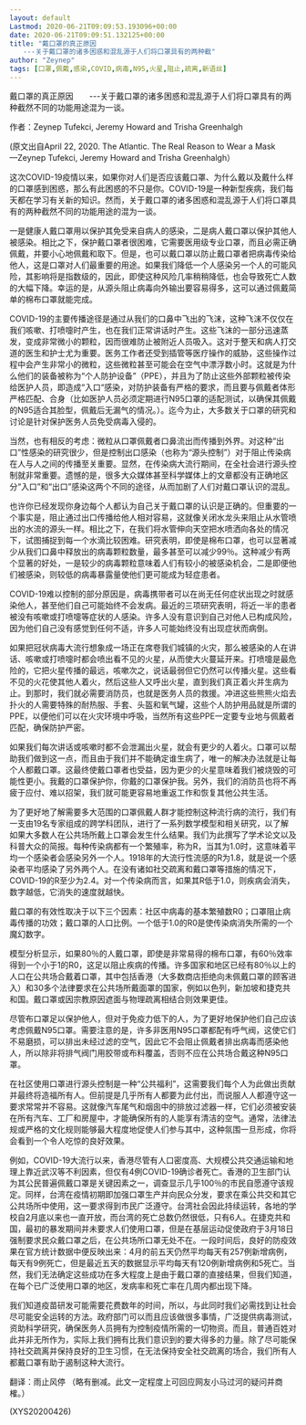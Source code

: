 ```yaml
---
layout: default
Lastmod: 2020-06-21T09:09:53.193096+00:00
date: 2020-06-21T09:09:51.132125+00:00
title: "戴口罩的真正原因
　　---关于戴口罩的诸多困惑和混乱源于人们将口罩具有的两种截"
author: "Zeynep"
tags: [口罩,佩戴,感染,COVID,病毒,N95,火星,阻止,疏离,新语丝]
---
```


戴口罩的真正原因　　---关于戴口罩的诸多困惑和混乱源于人们将口罩具有的两种截然不同的功能用途混为一谈。

作者：Zeynep Tufekci, Jeremy Howard and Trisha Greenhalgh

(原文出自April 22, 2020. The Atlantic. The Real Reason to Wear a Mask　　—Zeynep Tufekci, Jeremy Howard and Trisha Greenhalgh）

这次COVID-19疫情以来，如果你对人们是否应该戴口罩、为什么戴以及戴什么样的口罩感到困惑，那么有此困惑的不只是你。COVID-19是一种新型疾病，我们每天都在学习有关新的知识。然而，关于戴口罩的诸多困惑和混乱源于人们将口罩具有的两种截然不同的功能用途的混为一谈。

一是健康人戴口罩用以保护其免受来自病人的感染，二是病人戴口罩以保护其他人被感染。相比之下，保护戴口罩者很困难，它需要医用级专业口罩，而且必需正确佩戴，并要小心地佩戴和取下。但是，也可以戴口罩以防止戴口罩者把病毒传染给他人，这是口罩对人们最重要的用途。如果我们降低一个人感染另一个人的可能风险，其影响将是指数级的，因此，即使这种风险几率稍稍降低，也会导致死亡人数的大幅下降。幸运的是，从源头阻止病毒向外输出要容易得多，这可以通过佩戴简单的棉布口罩就能完成。

COVID-19的主要传播途径是通过从我们的口鼻中飞出的飞沫，这种飞沫不仅仅在我们咳嗽、打喷嚏时产生，也在我们正常讲话时产生。这些飞沫的一部分迅速蒸发，变成非常微小的颗粒，因而很难防止被附近人员吸入。这对于整天和病人打交道的医生和护士尤为重要。医务工作者还受到插管等医疗操作的威胁，这些操作过程中会产生非常小的微粒，这些微粒甚至可能会在空气中漂浮数小时。这就是为什么他们的装备被称为“个人防护设备”（PPE），并且为了防止这些外部颗粒被传染给医护人员，即造成“入口“感染，对防护装备有严格的要求，而且要与佩戴者体形严格匹配、合身（比如医护人员必须定期进行N95口罩的适配测试，以确保其佩戴的N95适合其脸型，佩戴后无漏气的情况。）。迄今为止，大多数关于口罩的研究和讨论是针对保护医务人员免受病毒入侵的。

当然，也有相反的考虑：微粒从口罩佩戴者口鼻流出而传播到外界。对这种“出口”性感染的研究很少，但是控制出口感染（也称为“源头控制”）对于阻止传染病在人与人之间的传播至关重要。显然，在传染病大流行期间，在全社会进行源头控制就非常重要。遗憾的是，很多大众媒体甚至科学媒体上的文章都没有正确地区分“入口”和“出口”感染这两个不同的途径，从而加剧了人们对戴口罩认识的混乱。

也许你已经发现你身边每个人都认为自己关于戴口罩的认识是正确的。但重要的一个事实是，阻止通过出口传播给他人相对容易，这就像关闭水龙头来阻止从水管喷出的水流的源头一样。相比之下，在我们将水管伸向天空把水喷洒向各处的情况下，试图捕捉到每一个水滴比较困难。研究表明，即使是棉布口罩，也可以显著减少从我们口鼻中释放出的病毒颗粒数量，最多甚至可以减少99％。这种减少有两个显著的好处，一是较少的病毒颗粒意味着人们有较小的被感染机会，二是即便他们被感染，则较低的病毒暴露量使他们更可能成为轻症患者。

COVID-19难以控制的部分原因是，病毒携带者可以在尚无任何症状出现之时就感染他人，甚至他们自己可能始终不会发病。最近的三项研究表明，将近一半的患者被没有咳嗽或打喷嚏等症状的人感染。许多人没有意识到自己对他人已构成风险，因为他们自己没有感觉到任何不适，许多人可能始终没有出现症状而病倒。

如果把冠状病毒大流行想象成一场正在席卷我们城镇的火灾，那么被感染的人在讲话、咳嗽或打喷嚏时都会喷出看不见的火星，从而使大火蔓延开来。打喷嚏是最危险的，它把火星传播的最远，咳嗽次之，说话最弱但它仍然可以传播火星。这些看不见的火花使其他人着火，然后这些人又呼出火星，直到我们真正着火并生病为止。到那时，我们就必需要消防员，也就是医务人员的救援。冲进这些熊熊火焰去扑火的人需要特殊的耐热服、手套、头盔和氧气罐，这些个人防护用品就是所谓的PPE，以便他们可以在火灾环境中呼吸，当然所有这些PPE一定要专业地与佩戴者匹配，确保防护严密。

如果我们每次讲话或咳嗽时都不会泄漏出火星，就会有更少的人着火。口罩可以帮助我们做到这一点，而且由于我们并不能确定谁生病了，唯一的解决办法就是让每个人都戴口罩。这最终使戴口罩者也受益，因为更少的火星意味着我们被烧毁的可能性更小。我戴的口罩保护你，你戴的口罩保护我。另外，我们的消防员也将不再疲于应付、难以招架，我们就可能更容易地重返工作和恢复其他公共生活。

为了更好地了解需要多大范围的口罩佩戴人群才能控制这种流行病的流行，我们有一支由19名专家组成的跨学科团队，进行了一系列数学模型和相关研究，以了解如果大多数人在公共场所戴上口罩会发生什么结果。我们为此撰写了学术论文以及科普大众的简报。每种传染病都有一个繁殖率，称为R，当其为1.0时，这意味着平均一个感染者会感染另外一个人。1918年的大流行性流感的R为1.8，就是说一个感染者平均感染了另外两个人。在没有诸如社交疏离和戴口罩等措施的情况下，COVID-19的R至少为2.4。对一个传染病而言，如果其R低于1.0，则疾病会消失，数字越低，它消失的速度就越快。

戴口罩的有效性取决于以下三个因素：社区中病毒的基本繁殖数R0；口罩阻止病毒传播的功效；戴口罩的人口比例。一个低于1.0的R0是使传染病消失所需的一个魔幻数字。

模型分析显示，如果80％的人戴口罩，即使是非常易得的棉布口罩，有60％效率得到一个小于1的R0，这足以阻止疾病的传播。许多国家和地区已经有80％以上的人口在公共场合戴着口罩，其中包括香港（大多数商店拒绝向未佩戴口罩的顾客进入）和30多个法律要求在公共场所戴面罩的国家，例如以色列，新加坡和捷克共和国。戴口罩或因宗教原因遮面与物理疏离相结合则效果更佳。

尽管布口罩足以保护他人，但对于免疫力低下的人，为了更好地保护他们自己应该考虑佩戴N95口罩。需要注意的是，许多非医用N95口罩都配有呼气阀，这使它们不易磨损，可以排出未经过滤的空气，因此它不会阻止佩戴者排出病毒而感染他人，所以除非将排气阀门用胶带或布料覆盖，否则不应在公共场合戴这种N95口罩。

在社区使用口罩进行源头控制是一种“公共福利”，这需要我们每个人为此做出贡献并最终将造福所有人。但前提是几乎所有人都要为此付出，而说服人人都遵守这一要求常常并不容易。这就像汽车尾气和烟囱中的排放过滤器一样，它们必须被安装在所有汽车、工厂和房屋中，才能确保所有的人能享有清洁的空气。通常，法律法规或严格的文化规则能够最大程度地促使人们参与其中，这种氛围一旦形成，你将会看到一个令人吃惊的良好效果。

例如，COVID-19大流行以来，香港尽管有人口密度高、大规模公共交通运输和地理上靠近武汉等不利因素，但仅有4例COVID-19确诊者死亡。香港的卫生部门认为其公民普遍佩戴口罩是关键因素之一，调查显示几乎100％的市民自愿遵守该规定。同样，台湾在疫情初期即加强口罩生产并向民众分发，要求在乘公共交和其它公共场所中使用，这一要求得到市民广泛遵守。台湾社会因此持续运转，各地的学校自2月底以来也一直开放，而台湾的死亡总数仍然很低，只有6人。在捷克共和国，最初的暴发期间并未要求人们使用口罩，但是在基层运动促使政府于3月18日强制要求民众戴口罩之后，在公共场所口罩无处不在。一段时间后，良好的防疫效果在官方统计数据中便反映出来：4月的前五天仍然平均每天有257例新增病例，每天有9例死亡，但是最近五天的数据显示平均每天有120例新增病例和5死亡。当然，我们无法确定这些成功在多大程度上是由于戴口罩的直接结果，但我们知道，在每个已广泛使用口罩的地区，发病率和死亡率在几周内都出现下降。

我们知道疫苗研发可能需要花费数年的时间，所以，与此同时我们必需找到让社会尽可能安全运转的方法。政府部门可以而且应该做很多事情，广泛提供病毒测试，资助科学研究，确保医务人员拥有为控制疫情所需的一切物资。而且，普通百姓对此并非无所作为，实际上我们拥有比我们意识到的要大得多的力量。除了尽可能保持社交疏离并保持良好的卫生习惯，在无法保持安全社交疏离的场合，我们所有人都戴口罩有助于遏制这种大流行。

翻译：雨止风停 （略有删减。此文一定程度上可回应网友小马过河的疑问并商榷。）

(XYS20200426)

